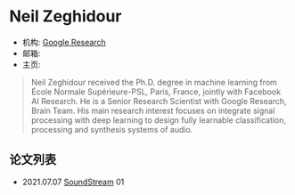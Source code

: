 # Neil Zeghidour

- 机构: [Google Research](../Institutions/Google_Research.md)
- 邮箱:
- 主页:

> Neil Zeghidour received the Ph.D. degree in machine learning from École Normale Supérieure-PSL, Paris, France, jointly with Facebook AI Research. He is a Senior Research Scientist with Google Research, Brain Team. His main research interest focuses on integrate signal processing with deep learning to design fully learnable classification, processing and synthesis systems of audio.

## 论文列表

- 2021.07.07 [SoundStream](../Models/Speech_Neural_Codec/2021.07.07_SoundStream.md) 01